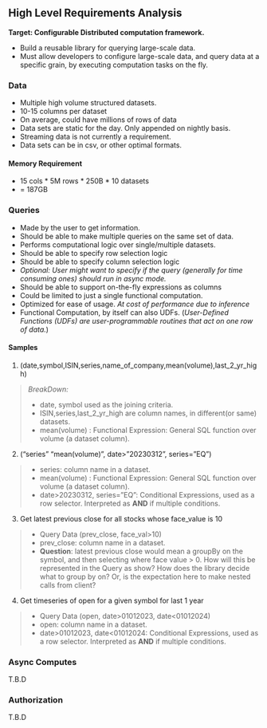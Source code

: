 ## High Level Requirements Analysis

**Target: Configurable Distributed computation framework.**

* Build a reusable library for querying large-scale data.
* Must allow developers to configure large-scale data, and query data at a specific grain, by executing computation tasks on the fly.


### Data
* Multiple high volume structured datasets.
* 10-15 columns per dataset
* On average, could have millions of rows of data
* Data sets are static for the day. Only appended on nightly basis.
* Streaming data is not currently a requirement.
* Data sets can be in csv, or other optimal formats.
 

#### Memory Requirement
* 15 cols * 5M rows * 250B * 10 datasets
* = 187GB

### Queries
* Made by the user to get information.
* Should be able to make multiple queries on the same set of data.
* Performs computational logic over single/multiple datasets.
* Should be able to specify row selection logic
* Should be able to specify column selection logic
* *Optional: User might want to specify if the query (generally for time consuming ones) should run in async mode.*
* Should be able to support on-the-fly expressions as columns
* Could be limited to just a single functional computation.
* Optimized for ease of usage. *At cost of performance due to inference*
* Functional Computation, by itself can also UDFs. (*User-Defined Functions (UDFs) are user-programmable routines that act on one row of data.*)

#### Samples
1. (date,symbol,ISIN,series,name_of_company,mean(volume),last_2_yr_high)
> *BreakDown:*
>* date, symbol used as the joining criteria.
>* ISIN,series,last_2_yr_high are column names, in different(or same) datasets.
>* mean(volume) : Functional Expression: General SQL function over volume (a dataset column).

2. (“series” “mean(volume)”, date>”20230312”, series=”EQ”)
>* series: column name in a dataset.
>* mean(volume) : Functional Expression: General SQL function over volume (a dataset column).
>* date>20230312, series=”EQ”: Conditional Expressions, used as a row selector. Interpreted as **AND** if multiple conditions.

3. Get latest previous close for all stocks whose face_value is 10
>* Query Data (prev_close, face_val>10)
>* prev_close: column name in a dataset.
>* **Question**: latest previous close would mean a groupBy on the symbol, and then selecting where face value > 0. How will this be represented in the Query as show? How does the library decide what to group by on?
Or, is the expectation here to make nested calls from client? 
4. Get timeseries of open for a given symbol for last 1 year
>* Query Data (open, date>01012023, date<01012024)
>* open: column name in a dataset.
>* date>01012023, date<01012024: Conditional Expressions, used as a row selector. Interpreted as **AND** if multiple conditions.

### Async Computes
T.B.D

### Authorization
T.B.D
